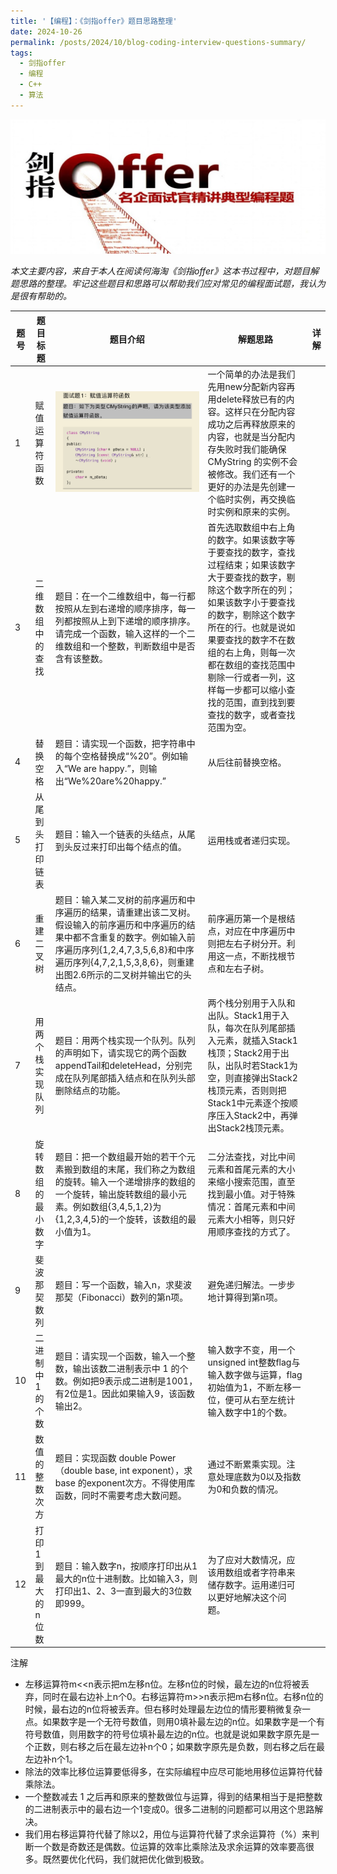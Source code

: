 ```yaml
---
title: '【编程】：《剑指offer》题目思路整理'
date: 2024-10-26
permalink: /posts/2024/10/blog-coding-interview-questions-summary/
tags:
  - 剑指offer
  - 编程
  - C++
  - 算法
---
```

<img src='/images/blog/2024-coding-interview-questions-summary/2024-coding-interview-jianzhioffer.jpg'>

*本文主要内容，来自于本人在阅读何海淘《剑指offer》这本书过程中，对题目解题思路的整理。牢记这些题目和思路可以帮助我们应对常见的编程面试题，我认为是很有帮助的。*

|题号|题目标题|题目介绍|解题思路|详解|
|---|-------|------|-------|----|
|1|赋值运算符函数|<img src='/images/blog/2024-coding-interview-questions-summary/problem-1.jpeg'>|一个简单的办法是我们先用new分配新内容再用delete释放已有的内容。这样只在分配内容成功之后再释放原来的内容，也就是当分配内存失败时我们能确保 CMyString 的实例不会被修改。我们还有一个更好的办法是先创建一个临时实例，再交换临时实例和原来的实例。||
|3|二维数组中的查找|题目：在一个二维数组中，每一行都按照从左到右递增的顺序排序，每一列都按照从上到下递增的顺序排序。请完成一个函数，输入这样的一个二维数组和一个整数，判断数组中是否含有该整数。|首先选取数组中右上角的数字。如果该数字等于要查找的数字，查找过程结束；如果该数字大于要查找的数字，剔除这个数字所在的列；如果该数字小于要查找的数字，剔除这个数字所在的行。也就是说如果要查找的数字不在数组的右上角，则每一次都在数组的查找范围中剔除一行或者一列，这样每一步都可以缩小查找的范围，直到找到要查找的数字，或者查找范围为空。||
|4|替换空格|题目：请实现一个函数，把字符串中的每个空格替换成“%20”。例如输入“We are happy.”，则输出“We%20are%20happy.”|从后往前替换空格。||
|5|从尾到头打印链表|题目：输入一个链表的头结点，从尾到头反过来打印出每个结点的值。|运用栈或者递归实现。||
|6|重建二叉树|题目：输入某二叉树的前序遍历和中序遍历的结果，请重建出该二叉树。假设输入的前序遍历和中序遍历的结果中都不含重复的数字。例如输入前序遍历序列{1,2,4,7,3,5,6,8}和中序遍历序列{4,7,2,1,5,3,8,6}，则重建出图2.6所示的二叉树并输出它的头结点。|前序遍历第一个是根结点，对应在中序遍历中则把左右子树分开。利用这一点，不断找根节点和左右子树。||
|7|用两个栈实现队列|题目：用两个栈实现一个队列。队列的声明如下，请实现它的两个函数appendTail和deleteHead，分别完成在队列尾部插入结点和在队列头部删除结点的功能。|两个栈分别用于入队和出队。Stack1用于入队，每次在队列尾部插入元素，就插入Stack1栈顶；Stack2用于出队，出队时若Stack1为空，则直接弹出Stack2栈顶元素，否则则把Stack1中元素逐个按顺序压入Stack2中，再弹出Stack2栈顶元素。||
|8|旋转数组的最小数字|题目：把一个数组最开始的若干个元素搬到数组的末尾，我们称之为数组的旋转。输入一个递增排序的数组的一个旋转，输出旋转数组的最小元素。例如数组{3,4,5,1,2}为{1,2,3,4,5}的一个旋转，该数组的最小值为1。|二分法查找，对比中间元素和首尾元素的大小来缩小搜索范围，直至找到最小值。对于特殊情况：首尾元素和中间元素大小相等，则只好用顺序查找的方式了。||
|9|斐波那契数列|题目：写一个函数，输入n，求斐波那契（Fibonacci）数列的第n项。|避免递归解法。一步步地计算得到第n项。||
|10|二进制中1的个数|题目：请实现一个函数，输入一个整数，输出该数二进制表示中 1 的个数。例如把9表示成二进制是1001，有2位是1。因此如果输入9，该函数输出2。|输入数字不变，用一个unsigned int整数flag与输入数字做与运算，flag初始值为1，不断左移一位，便可从右至左统计输入数字中1的个数。||
|11|数值的整数次方|题目：实现函数 double Power（double base, int exponent），求 base 的exponent次方。不得使用库函数，同时不需要考虑大数问题。|通过不断累乘实现。注意处理底数为0以及指数为0和负数的情况。||
|12|打印1到最大的n位数|题目：输入数字n，按顺序打印出从1最大的n位十进制数。比如输入3，则打印出1、2、3一直到最大的3位数即999。|为了应对大数情况，应该用数组或者字符串来储存数字。运用递归可以更好地解决这个问题。||

注解
* 左移运算符m<<n表示把m左移n位。左移n位的时候，最左边的n位将被丢弃，同时在最右边补上n个0。右移运算符m>>n表示把m右移n位。右移n位的时候，最右边的n位将被丢弃。但右移时处理最左边位的情形要稍微复杂一点。如果数字是一个无符号数值，则用0填补最左边的n位。如果数字是一个有符号数值，则用数字的符号位填补最左边的n位。也就是说如果数字原先是一个正数，则右移之后在最左边补n个0；如果数字原先是负数，则右移之后在最左边补n个1。
* 除法的效率比移位运算要低得多，在实际编程中应尽可能地用移位运算符代替乘除法。
* 一个整数减去 1 之后再和原来的整数做位与运算，得到的结果相当于是把整数的二进制表示中的最右边一个1变成0。很多二进制的问题都可以用这个思路解决。
* 我们用右移运算符代替了除以2，用位与运算符代替了求余运算符（%）来判断一个数是奇数还是偶数。位运算的效率比乘除法及求余运算的效率要高很多。既然要优化代码，我们就把优化做到极致。




